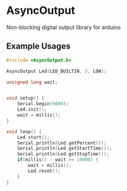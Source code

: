 # AsyncOutput
Non-blocking digital output library for arduino 


## Example Usages

```cpp
#include <AsyncOutput.h>

AsyncOutput Led(LED_BUILTIN, 5, LOW);

unsigned long wait;


void setup() {
	Serial.begin(9600);
	Led.init();
	wait = millis();
}

void loop() {
	Led.start();
	Serial.println(Led.getPercent());
	Serial.println(Led.getStartTime());
	Serial.println(Led.getStopTime());
	if(millis() - wait >= 10000) {
		wait = millis();
		Led.reset();
	}
}

```
